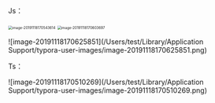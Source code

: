 Js：

<img src="/Users/test/Library/Application Support/typora-user-images/image-20191118170543614.png" alt="image-20191118170543614" style="zoom:50%;" />

<img src="/Users/test/Library/Application Support/typora-user-images/image-20191118170603697.png" alt="image-20191118170603697" style="zoom:50%;" />

![image-20191118170625851](/Users/test/Library/Application Support/typora-user-images/image-20191118170625851.png)

Ts：

![image-20191118170510269](/Users/test/Library/Application Support/typora-user-images/image-20191118170510269.png)

